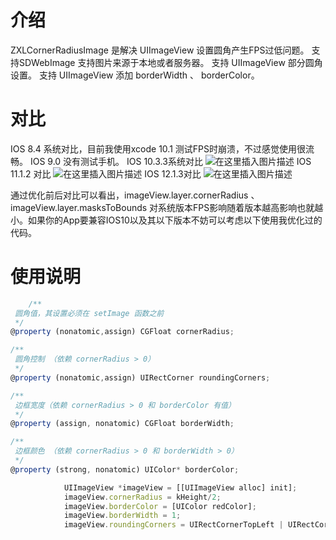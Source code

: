 # 介绍
ZXLCornerRadiusImage 是解决 UIImageView 设置圆角产生FPS过低问题。
支持SDWebImage
支持图片来源于本地或者服务器。
支持 UIImageView 部分圆角设置。
支持 UIImageView 添加 borderWidth 、 borderColor。
# 对比
IOS 8.4 系统对比，目前我使用xcode 10.1 测试FPS时崩溃，不过感觉使用很流畅。
IOS 9.0 没有测试手机。
IOS 10.3.3系统对比 
![在这里插入图片描述](https://img-blog.csdnimg.cn/20190131115437245.png)
IOS 11.1.2 对比
![在这里插入图片描述](https://img-blog.csdnimg.cn/20190131134328157.png)
IOS 12.1.3对比
![在这里插入图片描述](https://img-blog.csdnimg.cn/20190131134826393.png)

通过优化前后对比可以看出，imageView.layer.cornerRadius 、 imageView.layer.masksToBounds 对系统版本FPS影响随着版本越高影响也就越小。如果你的App要兼容IOS10以及其以下版本不妨可以考虑以下使用我优化过的代码。
# 使用说明
```javascript
    /**
 圆角值，其设置必须在 setImage 函数之前
 */
@property (nonatomic,assign) CGFloat cornerRadius;

/**
 圆角控制 （依赖 cornerRadius > 0）
 */
@property (nonatomic,assign) UIRectCorner roundingCorners;

/**
 边框宽度（依赖 cornerRadius > 0 和 borderColor 有值）
 */
@property (assign, nonatomic) CGFloat borderWidth;

/**
 边框颜色 （依赖 cornerRadius > 0 和 borderWidth > 0）
 */
@property (strong, nonatomic) UIColor* borderColor;

```


```javascript
            UIImageView *imageView = [[UIImageView alloc] init];
            imageView.cornerRadius = kHeight/2;
            imageView.borderColor = [UIColor redColor];
            imageView.borderWidth = 1;
            imageView.roundingCorners = UIRectCornerTopLeft | UIRectCornerTopRight;
```


